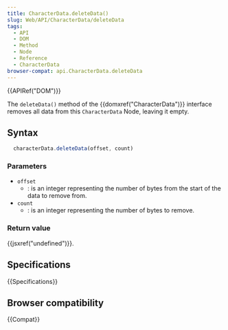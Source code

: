 ```yaml
---
title: CharacterData.deleteData()
slug: Web/API/CharacterData/deleteData
tags:
  - API
  - DOM
  - Method
  - Node
  - Reference
  - CharacterData
browser-compat: api.CharacterData.deleteData
---
```

{{APIRef("DOM")}}

The `deleteData()` method of the {{domxref("CharacterData")}}
interface removes all data from this `CharacterData` Node, leaving
it empty.

## Syntax

```js
  characterData.deleteData(offset, count)
```

### Parameters

- `offset`
  - : is an integer representing the number of bytes from the start of the data to remove from.
- `count`
  - : is an integer representing the number of bytes to remove.

### Return value

{{jsxref("undefined")}}.

## Specifications

{{Specifications}}

## Browser compatibility

{{Compat}}
